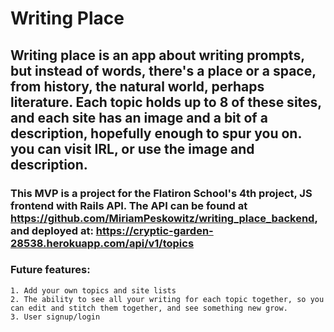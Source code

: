 # Writing Place 

## Writing place is an app about writing prompts, but instead of words, there's a place or a space, from history, the natural world, perhaps literature. Each topic holds up to 8 of these sites, and each site has an image and a bit of a description, hopefully enough to spur you on. you can visit IRL, or use the image and description. 


### This MVP is a project for the Flatiron School's 4th project, JS frontend with Rails API. The API can be found at https://github.com/MiriamPeskowitz/writing_place_backend, and deployed at: https://cryptic-garden-28538.herokuapp.com/api/v1/topics


### Future features: 


	1. Add your own topics and site lists
	2. The ability to see all your writing for each topic together, so you can edit and stitch them together, and see something new grow. 
	3. User signup/login



